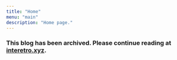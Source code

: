 ```yaml
---
title: "Home"
menu: "main"
description: "Home page."
---
```


### This blog has been archived. Please continue reading at [interetro.xyz](https://interetro.xyz).
